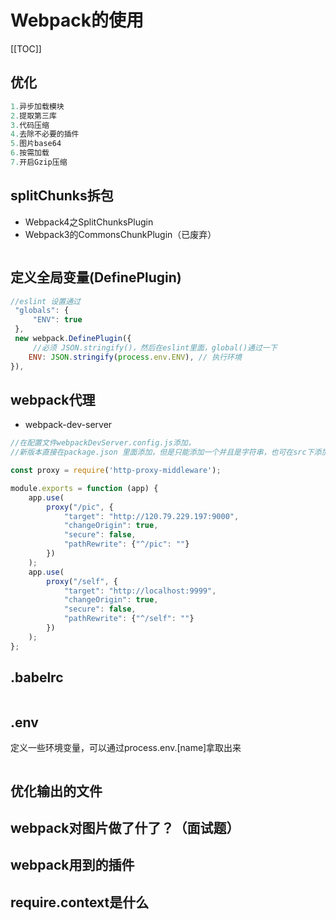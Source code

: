 # Webpack的使用

[[TOC]]

## 优化
```js
1.异步加载模块
2.提取第三库
3.代码压缩
4.去除不必要的插件
5.图片base64
6.按需加载
7.开启Gzip压缩
```

## splitChunks拆包
+  Webpack4之SplitChunksPlugin
+  Webpack3的CommonsChunkPlugin（已废弃）
```js
```

## 定义全局变量(DefinePlugin)
```js
//eslint 设置通过
 "globals": {
     "ENV": true
 },
 new webpack.DefinePlugin({
     //必须 JSON.stringify()，然后在eslint里面，global()通过一下
    ENV: JSON.stringify(process.env.ENV), // 执行环境
}),
```

## webpack代理
+  webpack-dev-server
```js
//在配置文件webpackDevServer.config.js添加，
//新版本直接在package.json 里面添加，但是只能添加一个并且是字符串，也可在src下添加setupProxy.js

const proxy = require('http-proxy-middleware');

module.exports = function (app) {
    app.use(
        proxy("/pic", {
            "target": "http://120.79.229.197:9000",
            "changeOrigin": true,
            "secure": false,
            "pathRewrite": {"^/pic": ""}
        })
    );
    app.use(
        proxy("/self", {
            "target": "http://localhost:9999",
            "changeOrigin": true,
            "secure": false,
            "pathRewrite": {"^/self": ""}
        })
    );
};
```

## .babelrc
```js
```

## .env
定义一些环境变量，可以通过process.env.[name]拿取出来
```js
```

## 优化输出的文件

## webpack对图片做了什了？（面试题）

## webpack用到的插件

## require.context是什么





